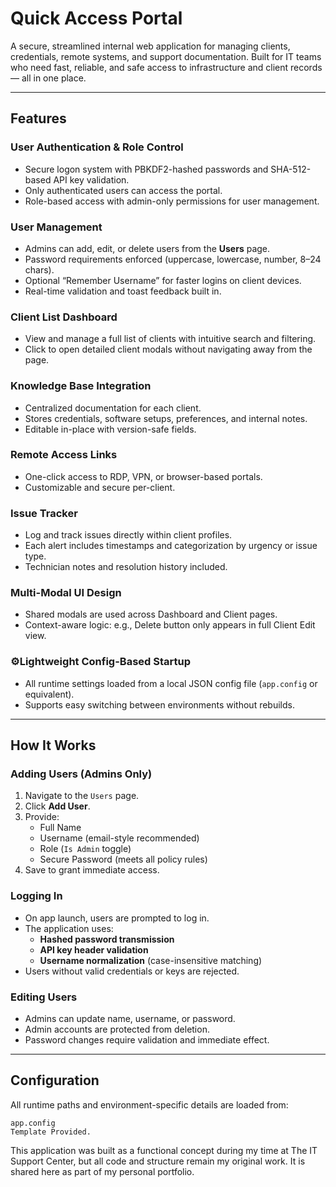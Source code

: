 # Quick Access Portal

A secure, streamlined internal web application for managing clients, credentials, remote systems, and support documentation. Built for IT teams who need fast, reliable, and safe access to infrastructure and client records — all in one place.

---

## Features

### User Authentication & Role Control
- Secure logon system with PBKDF2-hashed passwords and SHA-512-based API key validation.
- Only authenticated users can access the portal.
- Role-based access with admin-only permissions for user management.

### User Management
- Admins can add, edit, or delete users from the **Users** page.
- Password requirements enforced (uppercase, lowercase, number, 8–24 chars).
- Optional “Remember Username” for faster logins on client devices.
- Real-time validation and toast feedback built in.

### Client List Dashboard
- View and manage a full list of clients with intuitive search and filtering.
- Click to open detailed client modals without navigating away from the page.

### Knowledge Base Integration
- Centralized documentation for each client.
- Stores credentials, software setups, preferences, and internal notes.
- Editable in-place with version-safe fields.

### Remote Access Links
- One-click access to RDP, VPN, or browser-based portals.
- Customizable and secure per-client.

### Issue Tracker
- Log and track issues directly within client profiles.
- Each alert includes timestamps and categorization by urgency or issue type.
- Technician notes and resolution history included.

### Multi-Modal UI Design
- Shared modals are used across Dashboard and Client pages.
- Context-aware logic: e.g., Delete button only appears in full Client Edit view.

### ⚙Lightweight Config-Based Startup
- All runtime settings loaded from a local JSON config file (`app.config` or equivalent).
- Supports easy switching between environments without rebuilds.

---

## How It Works

### Adding Users (Admins Only)
1. Navigate to the `Users` page.
2. Click **Add User**.
3. Provide:
   - Full Name
   - Username (email-style recommended)
   - Role (`Is Admin` toggle)
   - Secure Password (meets all policy rules)
4. Save to grant immediate access.

### Logging In
- On app launch, users are prompted to log in.
- The application uses:
  - **Hashed password transmission**
  - **API key header validation**
  - **Username normalization** (case-insensitive matching)
- Users without valid credentials or keys are rejected.

### Editing Users
- Admins can update name, username, or password.
- Admin accounts are protected from deletion.
- Password changes require validation and immediate effect.
---

## Configuration

All runtime paths and environment-specific details are loaded from:

```plaintext
app.config
Template Provided. 
```
This application was built as a functional concept during my time at The IT Support Center, but all code and structure remain my original work. It is shared here as part of my personal portfolio.

